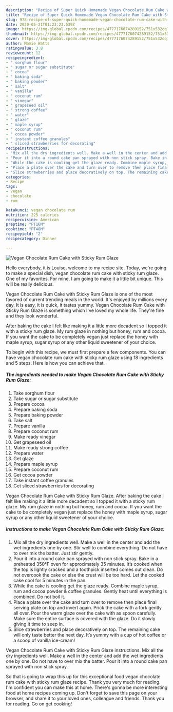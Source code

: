 ```yaml
---
description: "Recipe of Super Quick Homemade Vegan Chocolate Rum Cake with Sticky Rum Glaze"
title: "Recipe of Super Quick Homemade Vegan Chocolate Rum Cake with Sticky Rum Glaze"
slug: 978-recipe-of-super-quick-homemade-vegan-chocolate-rum-cake-with-sticky-rum-glaze
date: 2020-05-21T01:23:23.539Z
image: https://img-global.cpcdn.com/recipes/4777176074289152/751x532cq70/vegan-chocolate-rum-cake-with-sticky-rum-glaze-recipe-main-photo.jpg
thumbnail: https://img-global.cpcdn.com/recipes/4777176074289152/751x532cq70/vegan-chocolate-rum-cake-with-sticky-rum-glaze-recipe-main-photo.jpg
cover: https://img-global.cpcdn.com/recipes/4777176074289152/751x532cq70/vegan-chocolate-rum-cake-with-sticky-rum-glaze-recipe-main-photo.jpg
author: Mamie Watts
ratingvalue: 3.8
reviewcount: 12
recipeingredient:
- " sorghum flour"
- " sugar or sugar substitute"
- " cocoa"
- " baking soda"
- " baking powder"
- " salt"
- " vanilla"
- " coconut rum"
- " vinegar"
- " grapeseed oil"
- " strong coffee"
- " water"
- " glaze"
- " maple syrup"
- " coconut rum"
- " cocoa powder"
- " instant coffee granules"
- " sliced strawberries for decorating"
recipeinstructions:
- "Mix all the dry ingredients well. Make a well in the center and add the wet ingredients one by one. Stir well to combine everything. Do not have to over mix the batter. Just stir gently."
- "Pour it into a round cake pan sprayed with non stick spray. Bake in a preheated 350°F oven for approximately 35 minutes. It’s cooked when the top is lightly cracked and a toothpick inserted comes out clean. Do not overcook the cake or else the crust will be too hard. Let the cooked cake cool for 5 minutes in the pan."
- "While the cake is cooling get the glaze ready. Combine maple syrup, rum and cocoa powder &amp; coffee  granules. Gently heat until everything is combined. Do not boil it."
- "Place a plate over the cake and turn over to remove then place final serving plate on top and invert again. Prick the cake with a fork gently all over. Pour the warm glaze over the cake with as spoon carefully. Make sure the entire surface is covered with the glaze. Do it slowly giving it time to seep in."
- "Slice strawberries and place decoratively on top. The remaining cake will only taste better the next day.  It’s yummy with a cup of hot coffee or a scoop of vanilla ice-cream!"
categories:
- Recipe
tags:
- vegan
- chocolate
- rum

katakunci: vegan chocolate rum 
nutrition: 225 calories
recipecuisine: American
preptime: "PT16M"
cooktime: "PT48M"
recipeyield: "2"
recipecategory: Dinner

---
```



![Vegan Chocolate Rum Cake with Sticky Rum Glaze](https://img-global.cpcdn.com/recipes/4777176074289152/751x532cq70/vegan-chocolate-rum-cake-with-sticky-rum-glaze-recipe-main-photo.jpg)

Hello everybody, it is Louise, welcome to my recipe site. Today, we're going to make a special dish, vegan chocolate rum cake with sticky rum glaze. One of my favorites. For mine, I am going to make it a little bit unique. This will be really delicious.

Vegan Chocolate Rum Cake with Sticky Rum Glaze is one of the most favored of current trending meals in the world. It's enjoyed by millions every day. It is easy, it is quick, it tastes yummy. Vegan Chocolate Rum Cake with Sticky Rum Glaze is something which I've loved my whole life. They're fine and they look wonderful.

After baking the cake I felt like making it a little more decadent so I topped it with a sticky rum glaze. My rum glaze in nothing but honey, rum and cocoa. If you want the cake to be completely vegan just replace the honey with maple syrup, sugar syrup or any other liquid sweetener of your choice.


To begin with this recipe, we must first prepare a few components. You can have vegan chocolate rum cake with sticky rum glaze using 18 ingredients and 5 steps. Here is how you can achieve that.

<!--inarticleads1-->

##### The ingredients needed to make Vegan Chocolate Rum Cake with Sticky Rum Glaze:

1. Take  sorghum flour
1. Take  sugar or sugar substitute
1. Prepare  cocoa
1. Prepare  baking soda
1. Prepare  baking powder
1. Take  salt
1. Prepare  vanilla
1. Prepare  coconut rum
1. Make ready  vinegar
1. Get  grapeseed oil
1. Make ready  strong coffee
1. Prepare  water
1. Get  glaze
1. Prepare  maple syrup
1. Prepare  coconut rum
1. Get  cocoa powder
1. Take  instant coffee granules
1. Get  sliced strawberries for decorating


Vegan Chocolate Rum Cake with Sticky Rum Glaze. After baking the cake I felt like making it a little more decadent so I topped it with a sticky rum glaze. My rum glaze in nothing but honey, rum and cocoa. If you want the cake to be completely vegan just replace the honey with maple syrup, sugar syrup or any other liquid sweetener of your choice. 

<!--inarticleads2-->

##### Instructions to make Vegan Chocolate Rum Cake with Sticky Rum Glaze:

1. Mix all the dry ingredients well. Make a well in the center and add the wet ingredients one by one. Stir well to combine everything. Do not have to over mix the batter. Just stir gently.
1. Pour it into a round cake pan sprayed with non stick spray. Bake in a preheated 350°F oven for approximately 35 minutes. It’s cooked when the top is lightly cracked and a toothpick inserted comes out clean. Do not overcook the cake or else the crust will be too hard. Let the cooked cake cool for 5 minutes in the pan.
1. While the cake is cooling get the glaze ready. Combine maple syrup, rum and cocoa powder &amp; coffee  granules. Gently heat until everything is combined. Do not boil it.
1. Place a plate over the cake and turn over to remove then place final serving plate on top and invert again. Prick the cake with a fork gently all over. Pour the warm glaze over the cake with as spoon carefully. Make sure the entire surface is covered with the glaze. Do it slowly giving it time to seep in.
1. Slice strawberries and place decoratively on top. The remaining cake will only taste better the next day.  It’s yummy with a cup of hot coffee or a scoop of vanilla ice-cream!


Vegan Chocolate Rum Cake with Sticky Rum Glaze instructions. Mix all the dry ingredients well. Make a well in the center and add the wet ingredients one by one. Do not have to over mix the batter. Pour it into a round cake pan sprayed with non stick spray. 

So that is going to wrap this up for this exceptional food vegan chocolate rum cake with sticky rum glaze recipe. Thank you very much for reading. I'm confident you can make this at home. There's gonna be more interesting food at home recipes coming up. Don't forget to save this page on your browser, and share it to your loved ones, colleague and friends. Thank you for reading. Go on get cooking!
